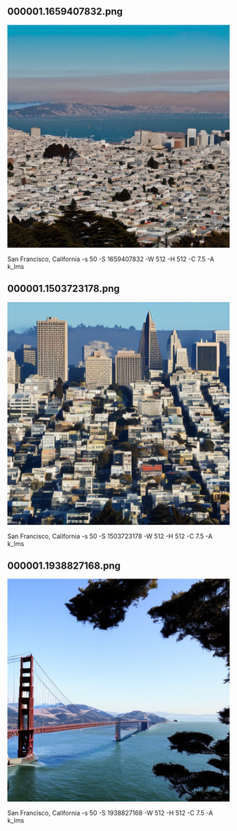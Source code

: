 ## 000001.1659407832.png
![](000001.1659407832.png)

San Francisco, California -s 50 -S 1659407832 -W 512 -H 512 -C 7.5 -A k_lms
## 000001.1503723178.png
![](000001.1503723178.png)

San Francisco, California -s 50 -S 1503723178 -W 512 -H 512 -C 7.5 -A k_lms
## 000001.1938827168.png
![](000001.1938827168.png)

San Francisco, California -s 50 -S 1938827168 -W 512 -H 512 -C 7.5 -A k_lms
